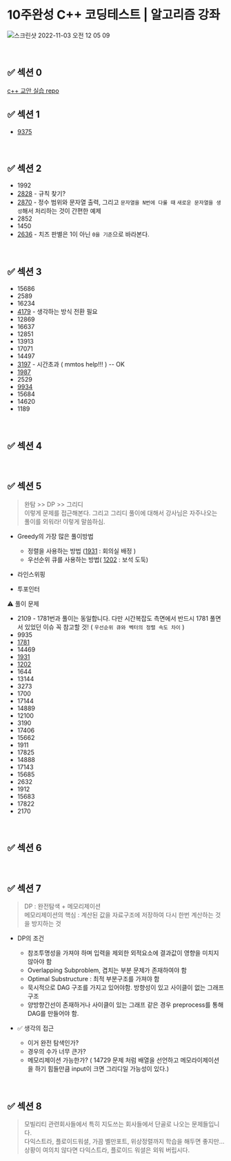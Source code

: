 # 10주완성 C++ 코딩테스트 | 알고리즘 강좌

![스크린샷 2022-11-03 오전 12 05 09](https://user-images.githubusercontent.com/91730236/199525637-3744d820-53dc-465b-b067-6004d6b2fc5a.png)

<br/>



## :white_check_mark: 섹션 0
[c++ 교안 실습 repo](https://github.com/mmtos/cpp_get_started)
<br/>

## :white_check_mark: 섹션 1
- [9375](https://github.com/t0e8r1r4y/Algorithm/blob/main/1week/9375.md)

<br/>

## :white_check_mark: 섹션 2
- 1992
- [2828](https://github.com/t0e8r1r4y/Algorithm/blob/main/2week/2828.md) - 규칙 찾기?
- [2870](https://github.com/t0e8r1r4y/Algorithm/blob/main/2week/2870.md) - 정수 범위와 문자열 출력, 그리고 `문자열을 N번에 다룰 때` `새로운 문자열을 생성`해서 처리하는 것이 간편한 예제
- 2852
- 1450
- [2636](https://github.com/t0e8r1r4y/Algorithm/blob/main/2week/2636.md) - 치즈 판별은 1이 아닌 `0을 기준`으로 바라본다.


<br/>

## :white_check_mark: 섹션 3
- 15686
- 2589
- 16234
- [4179](https://github.com/t0e8r1r4y/Algorithm/blob/main/3week/4179.md) - 생각하는 방식 전환 필요
- 12869
- 16637
- 12851
- 13913
- 17071
- 14497
- [3197](https://github.com/t0e8r1r4y/Algorithm/blob/main/3week/3197.md) - 시간초과 ( mmtos help!!! ) -- OK
- [1987](https://github.com/t0e8r1r4y/Algorithm/blob/main/3week/1987.md)
- 2529
- [9934](https://github.com/t0e8r1r4y/Algorithm/blob/main/3week/9934.md)
- 15684
- 14620
- 1189

<br/>

## :white_check_mark: 섹션 4

<br/>

## :white_check_mark: 섹션 5
> 완탐 >> DP >> 그리디  
> 이렇게 문제를 접근해본다. 그리고 그리디 풀이에 대해서 강사님은 자주나오는 풀이를 외워라! 이렇게 말씀하심.

- Greedy의 가장 많은 풀이방법
  - 정렬을 사용하는 방법 ([1931](https://github.com/t0e8r1r4y/Algorithm/blob/main/5week/1931.md) : 회의실 배정 )
  - 우선순위 큐를 사용하는 방법( [1202](https://github.com/t0e8r1r4y/Algorithm/blob/main/5week/1202.md) : 보석 도둑)
  
- 라인스위핑
- 투포인터
  
:warning: 풀이 문제
- 2109 - 1781번과 풀이는 동일합니다. 다만 시간복잡도 측면에서 반드시 1781 풀면서 있었던 이슈 꼭 참고할 것! ( `우선순위 큐와 벡터의 정렬 속도 차이` )
- 9935
- [1781](https://github.com/t0e8r1r4y/Algorithm/blob/main/5week/1781.md)
- 14469
- [1931](https://github.com/t0e8r1r4y/Algorithm/blob/main/5week/1931.md)
- [1202](https://github.com/t0e8r1r4y/Algorithm/blob/main/5week/1202.md)
- 1644
- 13144
- 3273
- 1700
- 17144
- 14889
- 12100
- 3190
- 17406
- 15662
- 1911
- 17825
- 14888
- 17143
- 15685
- 2632
- 1912
- 15683
- 17822
- 2170

<br/>

## :white_check_mark: 섹션 6

<br/>

## :white_check_mark: 섹션 7
> DP : 완전탐색 + 메모리제이션  
> 메모리제이션의 핵심 : 계산된 값을 자료구조에 저장하여 다시 한번 계산하는 것을 방지하는 것  

- DP의 조건
  - 참조투명성을 가져야 하며 입력을 제외한 외적요소에 결과값이 영향을 미치지 않아야 함
  - Overlapping Subproblem, 겹치는 부분 문제가 존재하여야 함
  - Optimal Substructure : 최적 부분구조를 가져야 함
  - 묵시적으로 DAG 구조를 가지고 있어야함. 방향성이 있고 사이클이 없는 그래프 구조
  - 양방향간선이 존재하거나 사이클이 있는 그래프 같은 경우 preprocess를 통해 DAG를 만들어야 함.
  
- :white_check_mark: 생각의 접근
  - 이거 완전 탐색인가?
  - 경우의 수가 너무 큰가?
  - 메모리제이션 가능한가? ( 14729 문제 처럼 배열을 선언하고 메모라이제이션을 하기 힘들만큼 input이 크면 그리디일 가능성이 있다.)
  

<br/>

## :white_check_mark: 섹션 8
> 모빌리티 관련회사들에서 특히 지도쓰는 회사들에서 단골로 나오는 문제들입니다.  
> 다익스트라, 플로이드워셜, 가끔 벨만포트, 위상정렬까지 학습을 해두면 좋지만... 상황이 여의치 않다면 다익스트라, 플로이드 워셜은 외워 버립시다.




<br/>
